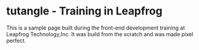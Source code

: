 # tutangle - Training in Leapfrog
This is a sample page built during the front-end development training at Leapfrog Technology,Inc. It was build from the scratch and was made pixel perfect.

